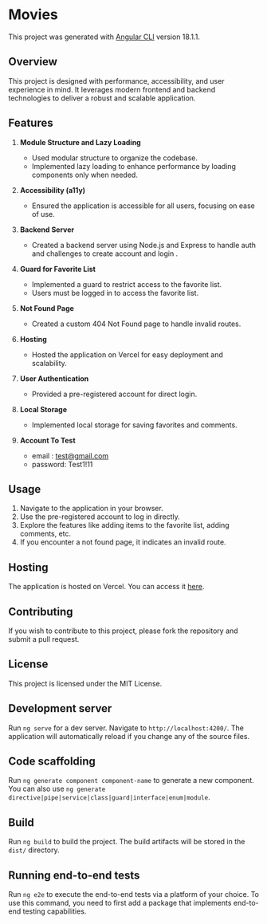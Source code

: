 # Movies

This project was generated with [Angular CLI](https://github.com/angular/angular-cli) version 18.1.1.

## Overview

This project is designed with performance, accessibility, and user experience in mind. It leverages modern frontend and backend technologies to deliver a robust and scalable application.

## Features

1. **Module Structure and Lazy Loading**
    - Used modular structure to organize the codebase.
    - Implemented lazy loading to enhance performance by loading components only when needed.

2. **Accessibility (a11y)**
    - Ensured the application is accessible for all users, focusing on ease of use.

3. **Backend Server**
    - Created a backend server using Node.js and Express to handle auth and challenges to create account and login .

4. **Guard for Favorite List**
    - Implemented a guard to restrict access to the favorite list.
    - Users must be logged in to access the favorite list.

5. **Not Found Page**
    - Created a custom 404 Not Found page to handle invalid routes.

6. **Hosting**
    - Hosted the application on Vercel for easy deployment and scalability.

7. **User Authentication**
    - Provided a pre-registered account for direct login.

8. **Local Storage**
    - Implemented local storage for saving favorites and comments.
9. **Account To Test**
    - email : test@gmail.com
    - password: Test1!11

## Usage

1. Navigate to the application in your browser.
2. Use the pre-registered account to log in directly.
3. Explore the features like adding items to the favorite list, adding comments, etc.
4. If you encounter a not found page, it indicates an invalid route.


## Hosting

The application is hosted on Vercel. You can access it [here](https://task-et.vercel.app/).

## Contributing

If you wish to contribute to this project, please fork the repository and submit a pull request.

## License

This project is licensed under the MIT License.

## Development server

Run `ng serve` for a dev server. Navigate to `http://localhost:4200/`. The application will automatically reload if you change any of the source files.

## Code scaffolding

Run `ng generate component component-name` to generate a new component. You can also use `ng generate directive|pipe|service|class|guard|interface|enum|module`.

## Build

Run `ng build` to build the project. The build artifacts will be stored in the `dist/` directory.


## Running end-to-end tests

Run `ng e2e` to execute the end-to-end tests via a platform of your choice. To use this command, you need to first add a package that implements end-to-end testing capabilities.
